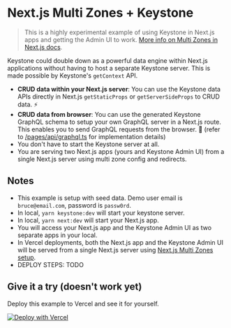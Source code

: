 # Next.js Multi Zones + Keystone

> This is a highly experimental example of using Keystone in Next.js apps and getting the Admin UI to work. [More info on Multi Zones in Next.js docs](https://nextjs.org/docs/advanced-features/multi-zones).

Keystone could double down as a powerful data engine within Next.js applications without having to host a separate Keystone server. This is made possible by Keystone's `getContext` API.

- **CRUD data within your Next.js server**: You can use the Keystone data APIs directly in Next.js `getStaticProps` or `getServerSideProps` to CRUD data. ⚡️
- **CRUD data from browser**: You can use the generated Keystone GraphQL schema to setup your own GraphQL server in a Next.js route. This enables you to send GraphQL requests from the browser. 🤯 (refer to [/pages/api/graphql.ts](/pages/api/graphql.ts) for implementation details)
- You don't have to start the Keystone server at all.
- You are serving two Next.js apps (yours and Keystone Admin UI) from a single Next.js server using multi zone config and redirects.

## Notes

- This example is setup with seed data. Demo user email is `bruce@email.com`, password is `passw0rd`.
- In local, `yarn keystone:dev` will start your keystone server.
- In local, `yarn next:dev` will start your Next.js app.
- You will access your Next.js app and the Keystone Admin UI as two separate apps in your local.
- In Vercel deployments, both the Next.js app and the Keystone Admin UI will be served from a single Next.js server using [Next.js Multi Zones setup](https://nextjs.org/docs/advanced-features/multi-zones).
- DEPLOY STEPS: TODO

## Give it a try (doesn't work yet)

Deploy this example to Vercel and see it for yourself.

[![Deploy with Vercel](https://vercel.com/button)](https://vercel.com/new/clone?repository-url=https%3A%2F%2Fgithub.com%2Fkeystonejs%2Fkeystone%2Ftree%2Fmain%2Fexamples%2Fkeystone-in-nextjs)
